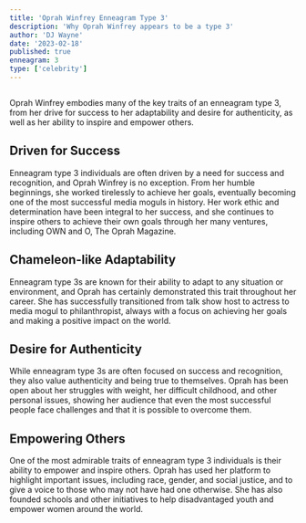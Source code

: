 ```yaml
---
title: 'Oprah Winfrey Enneagram Type 3'
description: 'Why Oprah Winfrey appears to be a type 3'
author: 'DJ Wayne'
date: '2023-02-18'
published: true
enneagram: 3
type: ['celebrity']
---
```


<script>
	import  PopCard  from "../../lib/components/atoms/PopCard.svelte";
</script>
<div
	style="display: flex;
    justify-content: center;
	"
>
	<PopCard
		image={`/types/3s/${'Oprah_Winfrey'}.webp`}
		showIcon={false}
		text="Oprah Winfrey"
		subtext=""
	/>
</div>

Oprah Winfrey embodies many of the key traits of an enneagram type 3, from her drive for success to her adaptability and desire for authenticity, as well as her ability to inspire and empower others.

## Driven for Success

Enneagram type 3 individuals are often driven by a need for success and recognition, and Oprah Winfrey is no exception. From her humble beginnings, she worked tirelessly to achieve her goals, eventually becoming one of the most successful media moguls in history. Her work ethic and determination have been integral to her success, and she continues to inspire others to achieve their own goals through her many ventures, including OWN and O, The Oprah Magazine.

## Chameleon-like Adaptability

Enneagram type 3s are known for their ability to adapt to any situation or environment, and Oprah has certainly demonstrated this trait throughout her career. She has successfully transitioned from talk show host to actress to media mogul to philanthropist, always with a focus on achieving her goals and making a positive impact on the world.

## Desire for Authenticity

While enneagram type 3s are often focused on success and recognition, they also value authenticity and being true to themselves. Oprah has been open about her struggles with weight, her difficult childhood, and other personal issues, showing her audience that even the most successful people face challenges and that it is possible to overcome them.

## Empowering Others

One of the most admirable traits of enneagram type 3 individuals is their ability to empower and inspire others. Oprah has used her platform to highlight important issues, including race, gender, and social justice, and to give a voice to those who may not have had one otherwise. She has also founded schools and other initiatives to help disadvantaged youth and empower women around the world.
